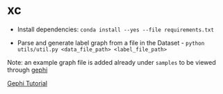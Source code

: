 # xc

* Install dependencies: `conda install --yes --file requirements.txt`

* Parse and generate label graph from a file in the Dataset - `python utils/util.py <data_file_path> <label_file_path>`

Note: an example graph file is added already under `samples` to be viewed through [gephi](https://gephi.org)

[Gephi Tutorial](https://gephi.org/tutorials/gephi-tutorial-quick_start.pdf)
